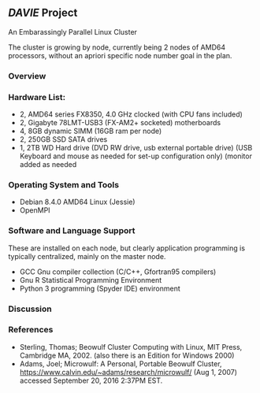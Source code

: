 
## *DAVIE* Project
An Embarassingly Parallel Linux Cluster

The cluster is growing by node, currently being 2 nodes of AMD64 processors, without an apriori specific node number goal in the plan.

### Overview
  
  
### Hardware List:

  - 2, AMD64 series FX8350, 4.0 GHz clocked (with CPU fans included)
  - 2, Gigabyte 78LMT-USB3 (FX-AM2+ socketed) motherboards
  - 4, 8GB dynamic SIMM (16GB ram per node)
  - 2, 250GB SSD SATA drives
  - 1, 2TB WD Hard drive
  (DVD RW drive, usb external portable drive)
  (USB Keyboard and mouse as needed for set-up configuration only)
  (monitor added as needed 

### Operating System and Tools

  -  Debian 8.4.0 AMD64 Linux (Jessie)
  -  OpenMPI

### Software and Language Support
These are installed on each node, but clearly application programming is typically centralized, mainly on the master node.

  -  GCC Gnu compiler collection
     (C/C++, Gfortran95 compilers)
  -  Gnu R Statistical Programming Environment
  -  Python 3 programming (Spyder IDE) environment 

### Discussion
  
  
  
### References
  - Sterling, Thomas; Beowulf Cluster Computing with Linux, MIT Press, Cambridge MA, 2002. (also there is an Edition for Windows 2000)
  - Adams, Joel; Microwulf: A Personal, Portable Beowulf Cluster, https://www.calvin.edu/~adams/research/microwulf/ (Aug 1, 2007) accessed September 20, 2016 2:37PM EST.
  
